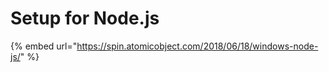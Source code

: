# Setup for Node.js

{% embed url="https://spin.atomicobject.com/2018/06/18/windows-node-js/" %}



